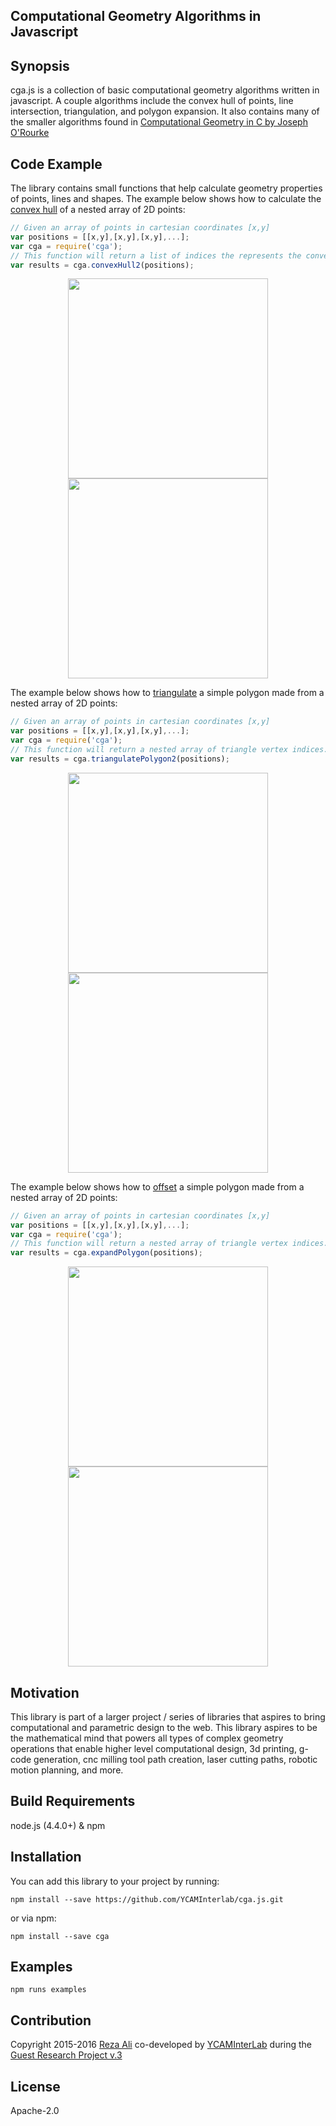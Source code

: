 ## Computational Geometry Algorithms in Javascript

## Synopsis
cga.js is a collection of basic computational geometry algorithms written in javascript. A couple algorithms include the convex hull of points, line intersection, triangulation, and polygon expansion. It also contains many of the smaller algorithms found in [Computational Geometry in C by Joseph O'Rourke](http://www.amazon.com/Computational-Geometry-Cambridge-Theoretical-Paperback/dp/0521649765)

## Code Example
The library contains small functions that help calculate geometry properties of points, lines and shapes. The example below shows how to calculate the [convex hull](https://en.wikipedia.org/wiki/Convex_hull) of a nested array of 2D points:  
```js
// Given an array of points in cartesian coordinates [x,y]  
var positions = [[x,y],[x,y],[x,y],...];
var cga = require('cga');
// This function will return a list of indices the represents the convex hull
var results = cga.convexHull2(positions);
```

<p style="text-align: center;">
<img src="https://cloud.githubusercontent.com/assets/555207/14010638/31d9cf5c-f154-11e5-821e-6aa2db74d1d5.png" width="320">

<img src="https://cloud.githubusercontent.com/assets/555207/14010636/31d94938-f154-11e5-8b7e-ec616fb74791.png" width="320">
</p>

The example below shows how to [triangulate](https://en.wikipedia.org/wiki/Polygon_triangulation) a simple polygon made from a nested array of 2D points:  
```js
// Given an array of points in cartesian coordinates [x,y]  
var positions = [[x,y],[x,y],[x,y],...];
var cga = require('cga');
// This function will return a nested array of triangle vertex indices.
var results = cga.triangulatePolygon2(positions);
```

<center>
<p style="text-align: center;">
<img src="https://cloud.githubusercontent.com/assets/555207/14010638/31d9cf5c-f154-11e5-821e-6aa2db74d1d5.png" width="320">

<img src="https://cloud.githubusercontent.com/assets/555207/14010637/31d9beae-f154-11e5-8496-da151ca6bab6.png" width="320">
</p>
</center>

The example below shows how to [offset](http://www.me.berkeley.edu/~mcmains/pubs/DAC05OffsetPolygon.pdf) a simple polygon made from a nested array of 2D points:  
```js
// Given an array of points in cartesian coordinates [x,y]  
var positions = [[x,y],[x,y],[x,y],...];
var cga = require('cga');
// This function will return a nested array of triangle vertex indices.
var results = cga.expandPolygon(positions);
```

<p style="text-align: center;">
<img src="https://cloud.githubusercontent.com/assets/555207/14010638/31d9cf5c-f154-11e5-821e-6aa2db74d1d5.png" width="320">
<img src="https://cloud.githubusercontent.com/assets/555207/14010635/31d8f83e-f154-11e5-906e-cc87b071fbed.png" width="320">
</p>

## Motivation
This library is part of a larger project / series of libraries that aspires to bring computational and parametric design to the web. This library aspires to be the mathematical mind that powers all types of complex geometry operations that enable higher level computational design, 3d printing, g-code generation, cnc milling tool path creation, laser cutting paths, robotic motion planning, and more.

## Build Requirements
node.js (4.4.0+) & npm

## Installation
You can add this library to your project by running:
```
npm install --save https://github.com/YCAMInterlab/cga.js.git
```

or via npm:
```
npm install --save cga
```

## Examples
```
npm runs examples
```

## Contribution
Copyright 2015-2016 [Reza Ali](http://www.syedrezaali.com) co-developed by [YCAMInterLab](http://interlab.ycam.jp/en/) during the [Guest Research Project v.3](http://interlab.ycam.jp/en/projects/guestresearch/vol3)

## License
Apache-2.0
